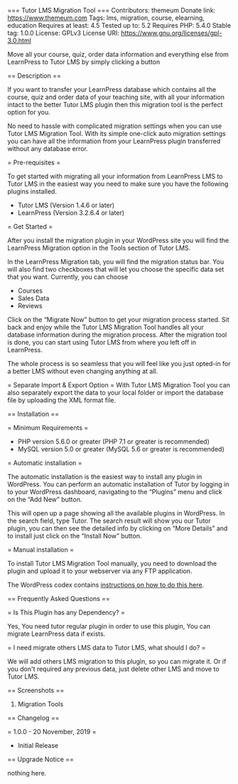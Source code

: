 === Tutor LMS Migration Tool ===
Contributors: themeum
Donate link: https://www.themeum.com
Tags: lms, migration, course, elearning, education
Requires at least: 4.5
Tested up to: 5.2
Requires PHP: 5.4.0
Stable tag: 1.0.0
License: GPLv3
License URI: https://www.gnu.org/licenses/gpl-3.0.html

Move all your course, quiz, order data information and everything else from LearnPress to Tutor LMS by simply clicking a button

== Description ==

If you want to transfer your LearnPress database which contains all the course, quiz and order data of your teaching site, with all your information intact to the better Tutor LMS plugin then this migration tool is the perfect option for you.

No need to hassle with complicated migration settings when you can use Tutor LMS Migration Tool. With its simple one-click auto migration settings you can have all the information from your LearnPress plugin transferred without any database error.


= Pre-requisites =

To get started with migrating all your information from LearnPress LMS to Tutor LMS in the easiest way you need to make sure you have the following plugins installed.

  * Tutor LMS (Version 1.4.6 or later)
  * LearnPress (Version 3.2.6.4 or later)


= Get Started =

After you install the migration plugin in your WordPress site you will find the LearnPress Migration option in the Tools section of Tutor LMS.

In the LearnPress Migration tab, you will find the migration status bar. You will also find two checkboxes that will let you choose the specific data set that you want. Currently, you can choose


  * Courses
  * Sales Data
  * Reviews


Click on the “Migrate Now” button to get your migration process started. Sit back and enjoy while the Tutor LMS Migration Tool handles all your database information during the migration process. After the migration tool is done, you can start using Tutor LMS from where you left off in LearnPress.


The whole process is so seamless that you will feel like you just opted-in for a better LMS without even changing anything at all.

= Separate Import & Export Option =
With Tutor LMS Migration Tool you can also separately export the data to your local folder or import the database file by uploading the XML format file.

== Installation ==

= Minimum Requirements =

* PHP version 5.6.0 or greater (PHP 7.1 or greater is recommended)
* MySQL version 5.0 or greater (MySQL 5.6 or greater is recommended)

= Automatic installation =

The automatic installation is the easiest way to install any plugin in WordPress. You can perform an automatic installation of Tutor by logging in to your WordPress dashboard, navigating to the “Plugins” menu and click on the “Add New” button.

This will open up a page showing all the available plugins in WordPress. In the search field, type Tutor. The search result will show you our Tutor plugin, you can then see the detailed info by clicking on “More Details” and to install just click on the “Install Now” button.

= Manual installation =

To install Tutor LMS Migration Tool manually, you need to download the plugin and upload it to your webserver via any FTP application.

The WordPress codex contains [instructions on how to do this here](https://codex.wordpress.org/Managing_Plugins#Manual_Plugin_Installation).

== Frequently Asked Questions ==

= Is This Plugin has any Dependency? =

Yes, You need tutor regular plugin in order to use this plugin, You can migrate LearnPress data if exists.

= I need migrate others LMS data to Tutor LMS, what should I do? =

We will add others LMS migration to this plugin, so you can migrate it. Or if you don't required any previous data, just delete other LMS and move to Tutor LMS.

== Screenshots ==

1. Migration Tools

== Changelog ==

= 1.0.0 - 20 November, 2019 =

* Initial Release

== Upgrade Notice ==

nothing here.